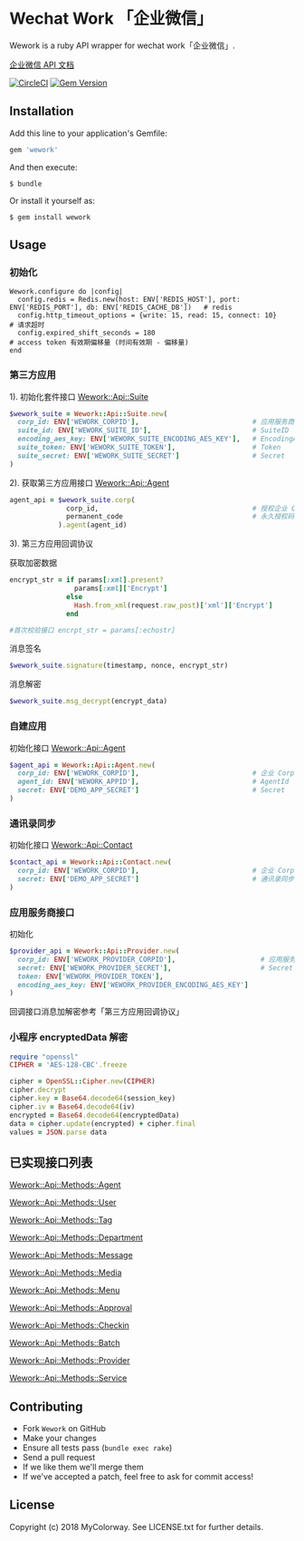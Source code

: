 # Wechat Work 「企业微信」

Wework is a ruby API wrapper for wechat work「企业微信」.

[企业微信 API 文档](https://work.weixin.qq.com/api/doc)

[![CircleCI](https://circleci.com/gh/mycolorway/wework/tree/suite.svg?style=svg)](https://circleci.com/gh/mycolorway/wework/tree/suite)   [![Gem Version](https://badge.fury.io/rb/wework.svg)](https://badge.fury.io/rb/wework)

## Installation

Add this line to your application's Gemfile:

```ruby
gem 'wework'
```

And then execute:

    $ bundle

Or install it yourself as:

    $ gem install wework

## Usage

### 初始化

```
Wework.configure do |config|
  config.redis = Redis.new(host: ENV['REDIS_HOST'], port: ENV['REDIS_PORT'], db: ENV['REDIS_CACHE_DB'])   # redis
  config.http_timeout_options = {write: 15, read: 15, connect: 10}                                        # 请求超时
  config.expired_shift_seconds = 180                                                                      # access token 有效期偏移量 (时间有效期 - 偏移量)
end
```

### 第三方应用

1). 初始化套件接口 [Wework::Api::Suite](https://github.com/mycolorway/wework/blob/master/lib/wework/api/suite.rb)

```ruby
$wework_suite = Wework::Api::Suite.new(
  corp_id: ENV['WEWORK_CORPID'],                            # 应用服务商 CorpID
  suite_id: ENV['WEWORK_SUITE_ID'],                         # SuiteID
  encoding_aes_key: ENV['WEWORK_SUITE_ENCODING_AES_KEY'],   # EncodingAESKey
  suite_token: ENV['WEWORK_SUITE_TOKEN'],                   # Token
  suite_secret: ENV['WEWORK_SUITE_SECRET']                  # Secret
)
```


2). 获取第三方应用接口 [Wework::Api::Agent](https://github.com/mycolorway/wework/blob/master/lib/wework/api/agent.rb)

```ruby
agent_api = $wework_suite.corp(
              corp_id,                                      # 授权企业 CorpID
              permanent_code                                # 永久授权码
            ).agent(agent_id)
```

3). 第三方应用回调协议

获取加密数据

```ruby
encrypt_str = if params[:xml].present?
                params[:xml]['Encrypt']
              else
                Hash.from_xml(request.raw_post)['xml']['Encrypt']
              end

#首次校验接口 encrpt_str = params[:echostr]
```

消息签名

```ruby
$wework_suite.signature(timestamp, nonce, encrypt_str)
```

 消息解密

 ```ruby
 $wework_suite.msg_decrypt(encrypt_data)
 ```


### 自建应用

初始化接口 [Wework::Api::Agent](https://github.com/mycolorway/wework/blob/master/lib/wework/api/agent.rb)

``` ruby
$agent_api = Wework::Api::Agent.new(
  corp_id: ENV['WEWORK_CORPID'],                            # 企业 CorpID
  agent_id: ENV['WEWORK_APPID'],                            # AgentId
  secret: ENV['DEMO_APP_SECRET']                            # Secret
)
```

### 通讯录同步

初始化接口 [Wework::Api::Contact](https://github.com/mycolorway/wework/blob/master/lib/wework/api/contact.rb)

``` ruby
$contact_api = Wework::Api::Contact.new(
  corp_id: ENV['WEWORK_CORPID'],                            # 企业 CorpID
  secret: ENV['DEMO_APP_SECRET']                            # 通讯录同步 Secret
)
```

### 应用服务商接口

初始化

``` ruby
$provider_api = Wework::Api::Provider.new(
  corp_id: ENV['WEWORK_PROVIDER_CORPID'],                     # 应用服务商 CorpID
  secret: ENV['WEWORK_PROVIDER_SECRET'],                      # Secret
  token: ENV['WEWORK_PROVIDER_TOKEN'],
  encoding_aes_key: ENV['WEWORK_PROVIDER_ENCODING_AES_KEY']
)
```

回调接口消息加解密参考「第三方应用回调协议」


### 小程序 encryptedData 解密

```ruby
require "openssl"
CIPHER = 'AES-128-CBC'.freeze

cipher = OpenSSL::Cipher.new(CIPHER)
cipher.decrypt
cipher.key = Base64.decode64(session_key)
cipher.iv = Base64.decode64(iv)
encrypted = Base64.decode64(encryptedData)
data = cipher.update(encrypted) + cipher.final
values = JSON.parse data
```


## 已实现接口列表

[Wework::Api::Methods::Agent](https://github.com/mycolorway/wework/blob/master/lib/wework/api/methods/agent.rb)

[Wework::Api::Methods::User](https://github.com/mycolorway/wework/blob/master/lib/wework/api/methods/user.rb)

[Wework::Api::Methods::Tag](https://github.com/mycolorway/wework/blob/master/lib/wework/api/methods/tag.rb)

[Wework::Api::Methods::Department](https://github.com/mycolorway/wework/blob/master/lib/wework/api/methods/department.rb)

[Wework::Api::Methods::Message](https://github.com/mycolorway/wework/blob/master/lib/wework/api/methods/message.rb)

[Wework::Api::Methods::Media](https://github.com/mycolorway/wework/blob/master/lib/wework/api/methods/media.rb)

[Wework::Api::Methods::Menu](https://github.com/mycolorway/wework/blob/master/lib/wework/api/methods/menu.rb)

[Wework::Api::Methods::Approval](https://github.com/mycolorway/wework/blob/master/lib/wework/api/methods/approval.rb)

[Wework::Api::Methods::Checkin](https://github.com/mycolorway/wework/blob/master/lib/wework/api/methods/checkin.rb)

[Wework::Api::Methods::Batch](https://github.com/mycolorway/wework/blob/master/lib/wework/api/methods/batch.rb)

[Wework::Api::Methods::Provider](https://github.com/mycolorway/wework/blob/master/lib/wework/api/methods/provider.rb)

[Wework::Api::Methods::Service](https://github.com/mycolorway/wework/blob/master/lib/wework/api/methods/service.rb)


## Contributing

* Fork `Wework` on GitHub
* Make your changes
* Ensure all tests pass (`bundle exec rake`)
* Send a pull request
* If we like them we'll merge them
* If we've accepted a patch, feel free to ask for commit access!

## License

Copyright (c) 2018 MyColorway. See LICENSE.txt for further details.

